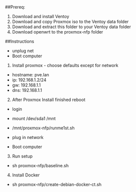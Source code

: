 ##Prereq:

1. Download and install Ventoy
2. Download and copy Proxmox iso to the Ventoy data folder
3. Download and extract this folder to your Ventoy data folder
4. Download openwrt to the proxmox-nfp folder

##Instructions

* unplug net
* Boot computer

1. Install proxmox - choose defaults except for network
 * hostname: pve.lan
 * ip: 192.168.1.2/24
 * gw: 192.168.1.1
 * dns: 192.168.1.1

2. After Proxmox Install finished reboot
 * login
 * mount /dev/sda1 /mnt
 * /mnt/proxmox-nfp/runme1st.sh 

* plug in network
* Boot computer

3. Run setup
 * sh proxmox-nfp/baseline.sh

4. Install Docker
 * sh proxmox-nfp/create-debian-docker-ct.sh
